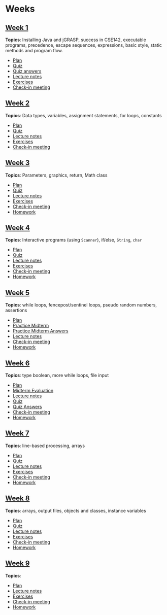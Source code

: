 # Weeks
## [Week 1](week1)
__Topics__: Installing Java and jGRASP, success in CSE142, executable programs, precedence, escape sequences, expressions, basic style, static methods and program flow.
* [Plan](week1/plan.md)
* [Quiz](week1/quiz.md)
* [Quiz answers](week1/quiz-answers.md)
* [Lecture notes](week1/lecture-notes.md)
* [Exercises](week1/exercises.md)
* [Check-in meeting](week1/check-in-meeting.md)

## [Week 2](week2)
__Topics__: Data types, variables, assignment statements, for loops, constants
* [Plan](week2/plan.md)
* [Quiz](week2/quiz.md)
* [Lecture notes](week2/lecture-notes.md)
* [Exercises](week2/exercises.md)
* [Check-in meeting](week2/check-in-meeting.md)

## [Week 3](week3)
__Topics__: Parameters, graphics, return, Math class
* [Plan](week3/plan.md)
* [Quiz](week3/quiz.md)
* [Lecture notes](week3/lecture-notes.md)
* [Exercises](week3/exercises.md)
* [Check-in meeting](week3/check-in-meeting.md)
* [Homework](week3/homework.md)

## [Week 4](week4)
__Topics__: Interactive programs (using `Scanner`), if/else, `String`, `char`
* [Plan](week4/plan.md)
* [Quiz](week4/quiz.md)
* [Lecture notes](week4/lecture-notes.md)
* [Exercises](week4/exercises.md)
* [Check-in meeting](week4/check-in-meeting.md)
* [Homework](week4/homework.md)

## [Week 5](week5)
__Topics__: while loops, fencepost/sentinel loops, pseudo random numbers, assertions
* [Plan](week5/plan.md)
* [Practice Midterm](exams/midterm/practice-midterm.md)
* [Practice Midterm Answers](exams/midterm/practice-midterm-answers.md)
* [Lecture notes](week5/lecture-notes.md)
* [Check-in meeting](week5/check-in-meeting.md)
* [Homework](week5/homework.md)

## [Week 6](week6)
__Topics__: type boolean, more while loops, file input
* [Plan](week6/plan.md)
* [Midterm Evaluation](week6/midterm-evaluation.md)
* [Lecture notes](week6/lecture-notes.md)
* [Quiz](week6/quiz.md)
* [Quiz Answers](week6/quiz-answers.md)
* [Check-in meeting](week6/check-in-meeting.md)
* [Homework](week6/homework.md)

## [Week 7](week7)
__Topics__: line-based processing, arrays
* [Plan](week7/plan.md)
* [Quiz](week7/quiz.md)
* [Lecture notes](week7/lecture-notes.md)
* [Exercises](week7/exercises.md)
* [Check-in meeting](week7/check-in-meeting.md)
* [Homework](week7/homework.md)

## [Week 8](week8)
__Topics__: arrays, output files, objects and classes, instance variables
* [Plan](week8/plan.md)
* [Quiz](week8/quiz.md)
* [Lecture notes](week8/lecture-notes.md)
* [Exercises](week8/exercises.md)
* [Check-in meeting](week8/check-in-meeting.md)
* [Homework](week8/homework.md)


## [Week 9](week9)
__Topics__: 
* [Plan](week9/plan.md)
* [Lecture notes](week9/lecture-notes.md)
* [Exercises](week9/exercises.md)
* [Check-in meeting](week9/check-in-meeting.md)
* [Homework](week9/homework.md)
